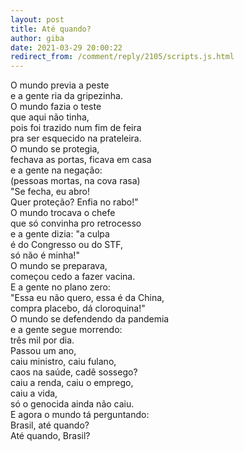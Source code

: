 ```yaml
---
layout: post
title: Até quando?
author: giba
date: 2021-03-29 20:00:22
redirect_from: /comment/reply/2105/scripts.js.html
---
```

O mundo previa a peste\
e a gente ria da gripezinha.\
O mundo fazia o teste\
que aqui não tinha,\
pois foi trazido num fim de feira\
pra ser esquecido na prateleira.\
O mundo se protegia,\
fechava as portas, ficava em casa\
e a gente na negação:\
(pessoas mortas, na cova rasa)\
"Se fecha, eu abro!\
Quer proteção? Enfia no rabo!"\
O mundo trocava o chefe\
que só convinha pro retrocesso\
e a gente dizia: "a culpa\
é do Congresso ou do STF,\
só não é minha!"\
O mundo se preparava,\
começou cedo a fazer vacina.\
E a gente no plano zero:\
"Essa eu não quero, essa é da China,\
compra placebo, dá cloroquina!"\
O mundo se defendendo da pandemia\
e a gente segue morrendo:\
três mil por dia.\
Passou um ano,\
caiu ministro, caiu fulano,\
caos na saúde, cadê sossego?\
caiu a renda, caiu o emprego,\
caiu a vida,\
só o genocida ainda não caiu.\
E agora o mundo tá perguntando:\
Brasil, até quando?\
Até quando, Brasil?